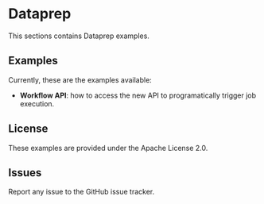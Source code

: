 # Dataprep

This sections contains Dataprep examples.

## Examples

Currently, these are the examples available:

* **Workflow API**: how to access the new API to programatically trigger job execution.

## License

These examples are provided under the Apache License 2.0.

## Issues

Report any issue to the GitHub issue tracker.
